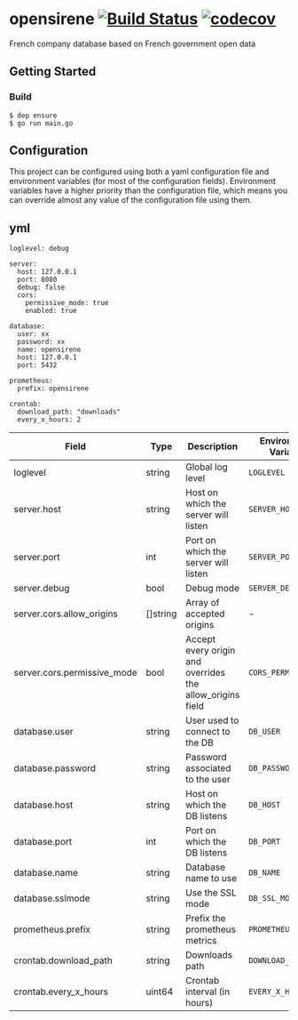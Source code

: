 # opensirene [![Build Status](https://travis-ci.org/jclebreton/opensirene.svg?branch=v2)](https://travis-ci.org/jclebreton/opensirene) [![codecov](https://codecov.io/gh/jclebreton/opensirene/branch/master/graph/badge.svg)](https://codecov.io/gh/jclebreton/opensirene)
French company database based on French government open data

## Getting Started

### Build
```
$ dep ensure
$ go run main.go
```

## Configuration

This project can be configured using both a yaml configuration file and
environment variables (for most of the configuration fields). Environment
variables have a higher priority than the configuration file, which means you
can override almost any value of the configuration file using them. 

yml
---
```
loglevel: debug

server:
  host: 127.0.0.1
  port: 8080
  debug: false
  cors:
    permissive_mode: true
    enabled: true

database:
  user: xx
  password: xx
  name: opensirene
  host: 127.0.0.1
  port: 5432

prometheus:
  prefix: opensirene
  
crontab:
  download_path: "downloads"
  every_x_hours: 2

```


| Field                       | Type     | Description                                               | Environment Variable | Default      | Example      |
|-----------------------------|----------|-----------------------------------------------------------|----------------------|--------------|--------------|
| loglevel                    | string   | Global log level                                          | `LOGLEVEL`           | "info"       | "debug"      |
| server.host                 | string   | Host on which the server will listen                      | `SERVER_HOST`        | "127.0.0.1"  | "127.0.0.1"  |
| server.port                 | int      | Port on which the server will listen                      | `SERVER_PORT`        | 8080         | 8080         |
| server.debug                | bool     | Debug mode                                                | `SERVER_DEBUG`       | false        | true         |
| server.cors.allow_origins   | []string | Array of accepted origins                                 | -                    | -            | -            |
| server.cors.permissive_mode | bool     | Accept every origin and overrides the allow_origins field | `CORS_PERMISSIVE`    | false        | true         |
| database.user               | string   | User used to connect to the DB                            | `DB_USER`            | "sir"        | "sir"        |
| database.password           | string   | Password associated to the user                           | `DB_PASSWORD`        | -            | -            |
| database.host               | string   | Host on which the DB listens                              | `DB_HOST`            | "127.0.0.1"  | "127.0.0.1"  |
| database.port               | int      | Port on which the DB listens                              | `DB_PORT`            | 5432         | 5432         |
| database.name               | string   | Database name to use                                      | `DB_NAME`            | "opensirene" | "opensirene" |
| database.sslmode            | string   | Use the SSL mode                                          | `DB_SSL_MODE`        | "disable"    | "disable"    |
| prometheus.prefix           | string   | Prefix the prometheus metrics                             | `PROMETHEUS_PREFIX`  | "opensirene" | "opensirene" |
| crontab.download_path       | string   | Downloads path                                            | `DOWNLOAD_PATH`      | "downloads"  | "/tmp"       |
| crontab.every_x_hours       | uint64   | Crontab interval (in hours)                               | `EVERY_X_HOURS`      | 3            | 1            |
